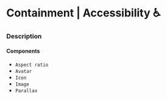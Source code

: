 # Containment | Accessibility ♿️


### Description


#### Components
- `Aspect ratio`
- `Avatar`
- `Icon`
- `Image`
- `Parallax`
